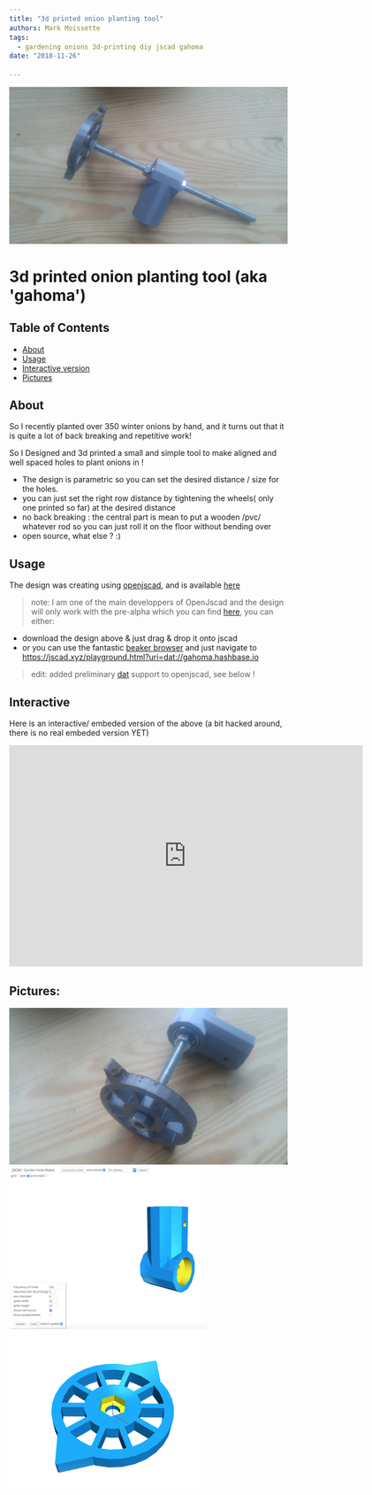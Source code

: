 ```yaml
---
title: "3d printed onion planting tool"
authors: Mark Moissette
tags:
  - gardening onions 3d-printing diy jscad gahoma
date: "2018-11-26"

---
```


![hole maker tool for onions](./assets/onion-tool-1.jpg "onion time!")

# 3d printed onion planting tool (aka 'gahoma')

## Table of Contents

- [About](#about)
- [Usage](#usage)
- [Interactive version](#interactive)
- [Pictures](#pictures)

## About

So I recently planted over 350 winter onions by hand, and it turns out that it is quite a lot of back breaking and repetitive work!

So I Designed and 3d printed a small and simple tool to make aligned and well spaced holes to plant onions in !
- The design is parametric so you can set the desired distance / size for the holes. 
- you can just set the right row distance by tightening the wheels( only one printed so far) at the desired distance
- no back breaking : the central part is mean to put a wooden /pvc/ whatever rod so you can just roll it on the floor without bending over
- open source, what else ? :)

## Usage

The design was creating using [openjscad](openjscad.org), and is available [here](https://github.com/GreenBotics/gahoma)

> note: I am one of the main developpers of OpenJscad and the design will only work with the pre-alpha which you can find [here](https://jscad.xyz/playground.html), you can either:
- download the design above & just drag & drop it onto jscad
- or you can use the fantastic [beaker browser](https://beakerbrowser.com/) and just navigate to https://jscad.xyz/playground.html?uri=dat://gahoma.hashbase.io

> edit: added preliminary [dat](https://datproject.org/) support to openjscad, see below !

## Interactive

Here is an interactive/ embeded version of the above (a bit hacked around, there is no real embeded version YET)

<iframe width="640" height="400" src="https://jscad.xyz/playground.html?uri=dat://gahoma.hashbase.io" frameborder="0" allowfullscreen>
</iframe>

## Pictures:
![alt text](./assets/onion-tool-2.jpg "onion time 2")
![design view, holder](./assets/onion-jscad-holder.png "holder")
![design view, hole make](./assets/onion-jscad-wheel.png "hole maker wheel")




